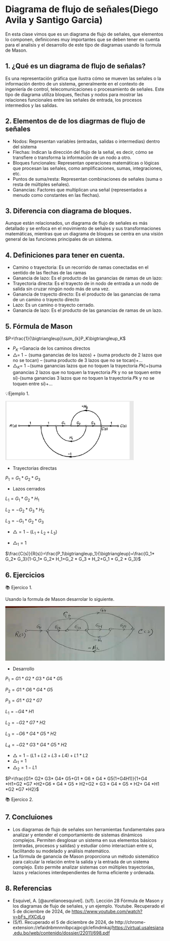 # Diagrama de flujo de señales(Diego Avila y Santigo Garcia)
En esta clase vimos que es un diagrama de flujo de señales, que elementos lo componen, definicones muy importantes que se deben tener en cuenta para el analisis y el desarrollo de este tipo de diagramas usando la formula de Mason. 
## 1. ¿Qué es un diagrama de flujo de señalas?
Es una representación gráfica que ilustra cómo se mueven las señales o la información dentro de un sistema, generalmente en el contexto de ingeniería de control, telecomunicaciones o procesamiento de señales. Este tipo de diagrama utiliza bloques, flechas y nodos para mostrar las relaciones funcionales entre las señales de entrada, los procesos intermedios y las salidas.

## 2. Elementos de de los diagrmas de flujo de señales

- Nodos: Representan variables (entradas, salidas o intermedias) dentro del sistema
- Flechas: Indican la dirección del flujo de la señal, es decir, cómo se transfiere o transforma la información de un nodo a otro.
- Bloques funcionales: Representan operaciones matemáticas o lógicas que procesan las señales, como amplificaciones, sumas, integraciones, etc.
- Puntos de suma/resta: Representan combinaciones de señales (suma o resta de múltiples señales).
- Ganancias: Factores que multiplican una señal (representados a menudo como constantes en las flechas).

## 3. Diferencia con diagrama de bloques.
Aunque están relacionados, un diagrama de flujo de señales es más detallado y se enfoca en el movimiento de señales y sus transformaciones matemáticas, mientras que un diagrama de bloques se centra en una visión general de las funciones principales de un sistema.

## 4. Definiciones para tener en cuenta.
- Camino o trayectoria: Es un recorrido de ramas conectadas en el sentido de las flechas de las ramas
- Ganancia de lazo: Es el producto de las ganancias de ramas de un lazo:
- Trayectoria directa: Es el trayecto de in nodo de entrada a un nodo de salida sin cruzar ningún nodo más de una vez.
- Ganancia de trayecto directo: Es el producto de las ganancias de rama de un camino o trayecto directo
- Lazo: Es un camino o trayecto cerrado.
- Ganancia de lazo: Es el producto de las ganancias de ramas de un lazo.

## 5. Fórmula de Mason 

$P=\frac{1}{\bigtriangleup}\sum_{k}P_K\bigtriangleup_K$

- $P_K$ =Ganacia de los caminos directos
- $\bigtriangleup$= 1 − (suma ganancias de los lazos) + (suma producto de 2
lazos que no se tocan) – (suma producto de 3 lazos que no se
tocan)+...
- $\bigtriangleup_K$= 1 −(suma ganancias lazos que no toquen la trayectoria
𝑃𝑘)+(suma ganancias 2 lazos que no toquen la trayectoria 𝑃𝑘 y
no se toquen entre sí)-(suma ganancias 3 lazos que no toquen
la trayectoria 𝑃𝑘 y no se toquen entre sí)+…

💡Ejemplo 1.

![](https://github.com/diegavila00/Apuntes/blob/main/TP/fm.png)

- Trayectorias directas

$P_1= G_1* G_2* G_3$

- Lazos cerrados

$L_1=G_1* G_2* H_1$

$L_2= -G_2 * G_3 * H_2$

$L_3= -G_1 * G_2 * G_3$

- $\bigtriangleup= 1-(L_1+L_2+L_3)$

- $\bigtriangleup_1=1$

$\frac{C(s)}{R(s)}=\frac{P_1\bigtriangleup_1}{\bigtriangleup}=\frac{G_1* G_2* G_3}{1-G_1* G_2* H_1+G_2 * G_3 * H_2+G_1 * G_2 * G_3}$


## 6. Ejercicios 

📚 Ejercico 1.

Usando la formula de Mason desarrolar lo siguiente.

![](https://github.com/diegavila00/Apuntes/blob/main/TP/df1.png)

- Desarrollo

$P_1=G1* G2* G3* G4* G5$

$P_2=G1 * G6 * G4 * G5$

$P_3=G1 * G2* G7$

$L_1= -G4 *H1$

$L_2= -G2 *G7 *H2$

$L_3= -G6 * G4 * G5 * H2$

$L_4= -G2 * G3 * G4 * G5 * H2$

- $\bigtriangleup=1-(L1+L2+L3+L4)+L1*L2$
- $\bigtriangleup_1=1$
- $\bigtriangleup_2=1-L1$

$P=\frac{G1* G2* G3* G4* G5+G1 * G6 * G4 * G5(1+G4H1)}{1+G4 *H1+G2 *G7 *H2+G6 * G4 * G5 * H2+G2 * G3 * G4 * G5 * H2+ G4 *H1 *G2 *G7 *H2}$

📚 Ejercico 2. 


## 7. Concluiones 

- Los diagramas de flujo de señales son herramientas fundamentales para analizar y entender el comportamiento de sistemas dinámicos complejos. Permiten desglosar un sistema en sus elementos básicos (entradas, procesos y salidas) y estudiar cómo interactúan entre sí, facilitando su modelado y análisis matemático.
-  La fórmula de ganancia de Mason proporciona un método sistemático para calcular la relación entre la salida y la entrada de un sistema complejo. Esto permite analizar sistemas con múltiples trayectorias, lazos y relaciones interdependientes de forma eficiente y ordenada.
  
## 8. Referencias 

- Esquivel, A. [@aurelianoesquivel]. (s/f). Lección 28 Fórmula de Mason y los diagramas de flujo de señales, y un ejemplo. Youtube. Recuperado el 5 de diciembre de 2024, de https://www.youtube.com/watch?v=bFs_jfXCdLg
- (S/f). Recuperado el 5 de diciembre de 2024, de http://chrome-extension://efaidnbmnnnibpcajpcglclefindmkaj/https://virtual.usalesiana.edu.bo/web/contenido/dossier/22011/698.pdf



























